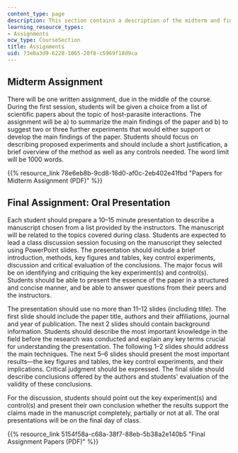 ```yaml
---
content_type: page
description: This section contains a description of the midterm and final assignments.
learning_resource_types:
- Assignments
ocw_type: CourseSection
title: Assignments
uid: 73e0a3d9-6228-1065-20f8-c5969f18d9ca
---
```


Midterm Assignment
------------------

There will be one written assignment, due in the middle of the course. During the first session, students will be given a choice from a list of scientific papers about the topic of host-parasite interactions. The assignment will be a) to summarize the main findings of the paper and b) to suggest two or three further experiments that would either support or develop the main findings of the paper. Students should focus on describing proposed experiments and should include a short justification, a brief overview of the method as well as any controls needed. The word limit will be 1000 words.

{{% resource_link 78e6eb8b-9cd8-16d0-af0c-2eb402e41fbd "Papers for Midterm Assignment (PDF)" %}}

Final Assignment: Oral Presentation
-----------------------------------

Each student should prepare a 10–15 minute presentation to describe a manuscript chosen from a list provided by the instructors. The manuscript will be related to the topics covered during class. Students are expected to lead a class discussion session focusing on the manuscript they selected using PowerPoint slides. The presentation should include a brief introduction, methods, key figures and tables, key control experiments, discussion and critical evaluation of the conclusions. The major focus will be on identifying and critiquing the key experiment(s) and control(s). Students should be able to present the essence of the paper in a structured and concise manner, and be able to answer questions from their peers and the instructors.

The presentation should use no more than 11–12 slides (including title). The first slide should include the paper title, authors and their affiliations, journal and year of publication. The next 2 slides should contain background information. Students should describe the most important knowledge in the field before the research was conducted and explain any key terms crucial for understanding the presentation. The following 1–2 slides should address the main techniques. The next 5–6 slides should present the most important results—the key figures and tables, the key control experiments, and their implications. Critical judgment should be expressed. The final slide should describe conclusions offered by the authors and students' evaluation of the validity of these conclusions.

For the discussion, students should point out the key experiment(s) and control(s) and present their own conclusion whether the results support the claims made in the manuscript completely, partially or not at all. The oral presentations will be on the final day of class.

{{% resource_link 5154f58a-c68a-38f7-88eb-5b38a2e140b5 "Final Assignment Papers (PDF)" %}}